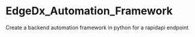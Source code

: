 # EdgeDx_Automation_Framework
Create a backend automation framework in python for a rapidapi endpoint 
